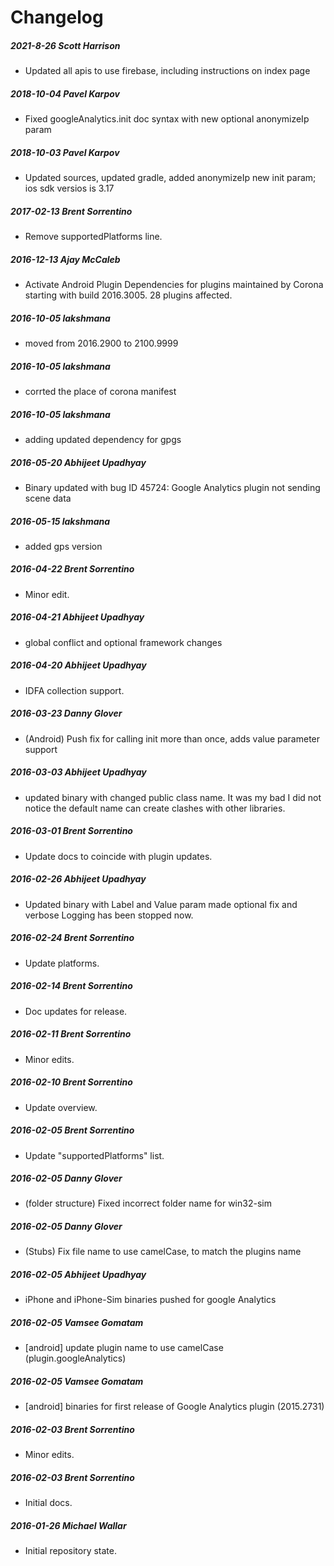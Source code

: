 # Changelog

##### 2021-8-26  Scott Harrison
 * Updated all apis to use firebase, including instructions on index page

##### 2018-10-04  Pavel Karpov
 * Fixed googleAnalytics.init doc syntax with new optional anonymizeIp param

##### 2018-10-03  Pavel Karpov
 * Updated sources, updated gradle, added anonymizeIp new init param; ios sdk versios is 3.17

##### 2017-02-13  Brent Sorrentino
 * Remove supportedPlatforms line.

##### 2016-12-13  Ajay McCaleb
 * Activate Android Plugin Dependencies for plugins maintained by Corona starting with build 2016.3005. 28 plugins affected.

##### 2016-10-05  lakshmana
 * moved from 2016.2900 to 2100.9999

##### 2016-10-05  lakshmana
 * corrted the place of corona manifest

##### 2016-10-05  lakshmana
 * adding updated dependency for gpgs

##### 2016-05-20  Abhijeet Upadhyay
 * Binary updated with bug ID 45724:
Google Analytics plugin not sending scene data

##### 2016-05-15  lakshmana
 * added gps version

##### 2016-04-22  Brent Sorrentino
 * Minor edit.

##### 2016-04-21  Abhijeet Upadhyay
 * global conflict and optional framework changes

##### 2016-04-20  Abhijeet Upadhyay
 * IDFA collection support.

##### 2016-03-23  Danny Glover
 * (Android) Push fix for calling init more than once, adds value parameter support

##### 2016-03-03  Abhijeet Upadhyay
 * updated binary with changed public  class name. It was my bad I did not notice the default name can create clashes with other libraries.

##### 2016-03-01  Brent Sorrentino
 * Update docs to coincide with plugin updates.

##### 2016-02-26  Abhijeet Upadhyay
 * Updated binary with Label and Value param made optional fix and verbose Logging has been stopped now.

##### 2016-02-24  Brent Sorrentino
 * Update platforms.

##### 2016-02-14  Brent Sorrentino
 * Doc updates for release.

##### 2016-02-11  Brent Sorrentino
 * Minor edits.

##### 2016-02-10  Brent Sorrentino
 * Update overview.

##### 2016-02-05  Brent Sorrentino
 * Update "supportedPlatforms" list.

##### 2016-02-05  Danny Glover
 * (folder structure) Fixed incorrect folder name for win32-sim

##### 2016-02-05  Danny Glover
 * (Stubs) Fix file name to use camelCase, to match the plugins name

##### 2016-02-05  Abhijeet Upadhyay
 * iPhone and iPhone-Sim binaries pushed for google Analytics

##### 2016-02-05  Vamsee Gomatam
 * [android] update plugin name to use camelCase (plugin.googleAnalytics)

##### 2016-02-05  Vamsee Gomatam
 * [android] binaries for first release of Google Analytics plugin (2015.2731)

##### 2016-02-03  Brent Sorrentino
 * Minor edits.

##### 2016-02-03  Brent Sorrentino
 * Initial docs.

##### 2016-01-26  Michael Wallar
 * Initial repository state.


